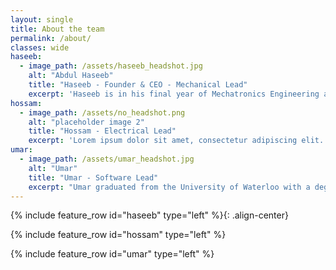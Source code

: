 ```yaml
---
layout: single
title: About the team
permalink: /about/
classes: wide
haseeb:
  - image_path: /assets/haseeb_headshot.jpg
    alt: "Abdul Haseeb"
    title: "Haseeb - Founder & CEO - Mechanical Lead"
    excerpt: 'Haseeb is in his final year of Mechatronics Engineering at the University of Waterloo and the visionary founder behind Zenith. After experiencing firsthand how the wake-up process can be the worst part of the day for many people, he resolved to develop the world’s most advanced alarm clock to finally fix that problem once and for all. Haseeb has honed his mechanical engineering expertise at organizations like Teledyne FLIR, where he worked on drones, and Dana, where he developed highly efficient electric valves with potential patents pending. Beyond driving Zenith’s mission, Haseeb stays active by playing soccer and working out, maintaining the energy and focus needed to revolutionize the way people start their day.'
hossam:
  - image_path: /assets/no_headshot.png
    alt: "placeholder image 2"
    title: "Hossam - Electrical Lead"
    excerpt: 'Lorem ipsum dolor sit amet, consectetur adipiscing elit. Aenean iaculis metus volutpat, dictum magna quis, tincidunt lacus. Fusce condimentum leo ligula, et sodales sapien maximus non. Nulla facilisis eget mauris vitae maximus. Suspendisse elit lacus, egestas a magna at, vestibulum ultrices justo. Mauris ut ullamcorper nibh, ut molestie odio. Donec ultricies magna sit amet ante eleifend sodales. Aenean blandit odio est, nec rhoncus arcu fermentum at. Donec interdum massa porta sollicitudin lobortis. In tempor lacus et tortor gravida, ac consectetur magna blandit. Donec vel elit non justo luctus bibendum ut quis felis. Pellentesque eget eros neque. Curabitur pharetra efficitur laoreet. Suspendisse ac orci faucibus, congue nunc a, ullamcorper erat. Vivamus a iaculis neque.'
umar:
  - image_path: /assets/umar_headshot.jpg
    alt: "Umar"
    title: "Umar - Software Lead"
    excerpt: "Umar graduated from the University of Waterloo with a degree in Computer Engineering in 2024. Despite working full time as a full stack engineer, waking up in the morning is still the part of his day. Checking slack isn't as dreadful as getting out of bed. No one wants to be face dread first thing in the morning, so that's where Zenith Alarm comes in. He has technical background across software, including embedded, android applications, React web applications and FastAPI backend systems. Umar also likes playing tennis, staying active, travelling, and occasionally making YouTube videos ... but before he can do the things he loves, he has to get out of his bed and start his day with energy."
---
```




{% include feature_row id="haseeb" type="left" %}{: .align-center}

{% include feature_row id="hossam" type="left" %}

{% include feature_row id="umar" type="left" %}
